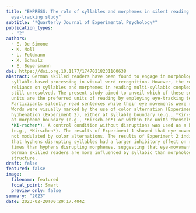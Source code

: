 ```yaml
---
title: "EXPRESS: The role of syllables and morphemes in silent reading: An
  eye-tracking study"
subtitle: "*Quarterly Journal of Experimental Psychology*"
publication_types:
  - "2"
authors:
  - E. De Simone
  - K. Moll
  - L. Feldmann
  - X. Schmalz
  - E. Beyersmann
doi: https://doi.org.10.1177/17470218231160638
abstract: German skilled readers have been found to engage in morphological and
  syllable-based processing in visual word recognition. However, the relative
  reliance on syllables and morphemes in reading multi-syllabic complex words is
  still unresolved. The present study aimed to unveil which of these sub-lexical
  units are the preferred units of reading by employing eye-tracking technology.
  Participants silently read sentences while their eye movements were recorded.
  Words were visually marked by the use of color alternation (Experiment 1) or
  hyphenation (Experiment 2), either at syllable boundary (e.g., *Kir-schen*),
  at morpheme boundary (e.g., *Kirsch-en*) or within the units themselves (e.g.,
  *Ki-rschen*). A control condition without disruptions was used as a baseline
  (e.g., *Kirschen*). The results of Experiment 1 showed that eye-movements were
  not modulated by color alternations. The results of Experiment 2 indicated
  that hyphens disrupting syllables had a larger inhibitory effect on reading
  times than hyphens disrupting morphemes, suggesting that eye-movements in
  German skilled readers are more influenced by syllabic than morphological
  structure.
draft: false
featured: false
image:
  filename: featured
  focal_point: Smart
  preview_only: false
summary: "2023"
date: 2023-02-20T00:29:17.404Z
---
```

